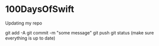 # 100DaysOfSwift
Updating my repo

git add -A
git commit -m "some message"
git push 
git status (make sure everything is up to date)

